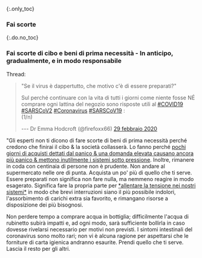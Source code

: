 {:.only_toc}
### Fai scorte

{:.do.no_toc}
### Fai scorte di cibo e beni di prima necessità - In anticipo, gradualmente, e in modo responsabile

Thread:

> "Se il virus è dappertutto, che motivo c'è di essere preparati?"
>
> Sul perché continuare con la vita di tutti i giorni come niente fosse NÉ comprare ogni lattina
> del negozio sono risposte utili al
> [\#COVID19](https://twitter.com/hashtag/COVID19?src=hash&ref_src=twsrc%5Etfw)
> [\#SARSCoV2](https://twitter.com/hashtag/SARSCoV2?src=hash&ref_src=twsrc%5Etfw)
> [\#Coronavirus](https://twitter.com/hashtag/Coronavirus?src=hash&ref_src=twsrc%5Etfw)
> [\#SARSCoV19](https://twitter.com/hashtag/SARSCoV19?src=hash&ref_src=twsrc%5Etfw)
> :\
> (1/n)
>
> --- Dr Emma Hodcroft (\@firefoxx66) [29 febbraio
> 2020](https://twitter.com/firefoxx66/status/1233666678841597952?ref_src=twsrc%5Etfw)

"Gli esperti non ti dicono di fare scorte di beni di prima necessità perché credono che finirai il cibo & la società collasserà. Lo fanno perché [pochi giorni di acquisti dettati dal panico & una domanda elevata causano ancora più panico & mettono inutilmente i sistemi sotto pressione](https://twitter.com/firefoxx66/status/1233666678841597952). Inoltre, rimanere in coda con centinaia di persone non è prudente. Non andare al supermercato nelle ore di punta. Acquista un po' più di quello che ti serve. Essere preparati non significa non fare nulla, ma nemmeno reagire in modo esagerato. Significa fare la propria parte per [\*allentare la tensione nei nostri sistemi\*](https://twitter.com/firefoxx66/status/1233666678841597952) in modo che brevi interruzioni siano il più possibile indolori, l'assorbimento di carichi extra sia favorito, e rimangano risorse a disposizione dei più bisognosi.

Non perdere tempo a comprare acqua in bottiglia; difficilmente l'acqua di rubinetto subirà impatti e, ad ogni modo, sarà sufficiente bollirla in caso dovesse rivelarsi necessario per motivi non previsti. I sintomi intestinali del coronavirus sono molto rari; non vi è alcuna ragione per aspettarsi che le forniture di carta igienica andranno esaurite. Prendi quello che ti serve. Lascia il resto per gli altri.
